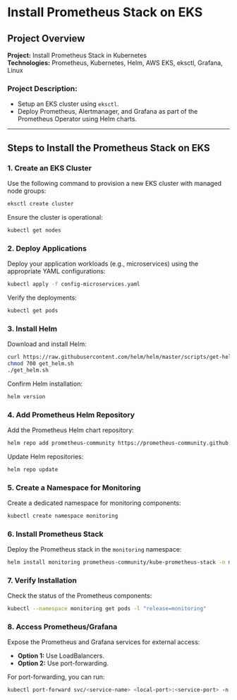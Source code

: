 # Install Prometheus Stack on EKS

## Project Overview
**Project:** Install Prometheus Stack in Kubernetes  
**Technologies:** Prometheus, Kubernetes, Helm, AWS EKS, eksctl, Grafana, Linux  

### Project Description:
- Setup an EKS cluster using `eksctl`.
- Deploy Prometheus, Alertmanager, and Grafana as part of the Prometheus Operator using Helm charts.

---

## Steps to Install the Prometheus Stack on EKS

### 1. Create an EKS Cluster
Use the following command to provision a new EKS cluster with managed node groups:  
```bash
eksctl create cluster
```
Ensure the cluster is operational:  
```bash
kubectl get nodes
```

### 2. Deploy Applications
Deploy your application workloads (e.g., microservices) using the appropriate YAML configurations:  
```bash
kubectl apply -f config-microservices.yaml
```
Verify the deployments:  
```bash
kubectl get pods
```

### 3. Install Helm
Download and install Helm:  
```bash
curl https://raw.githubusercontent.com/helm/helm/master/scripts/get-helm-3 > get_helm.sh
chmod 700 get_helm.sh
./get_helm.sh
```
Confirm Helm installation:  
```bash
helm version
```

### 4. Add Prometheus Helm Repository
Add the Prometheus Helm chart repository:  
```bash
helm repo add prometheus-community https://prometheus-community.github.io/helm-charts
```
Update Helm repositories:  
```bash
helm repo update
```

### 5. Create a Namespace for Monitoring
Create a dedicated namespace for monitoring components:  
```bash
kubectl create namespace monitoring
```

### 6. Install Prometheus Stack
Deploy the Prometheus stack in the `monitoring` namespace:  
```bash
helm install monitoring prometheus-community/kube-prometheus-stack -n monitoring
```

### 7. Verify Installation
Check the status of the Prometheus components:  
```bash
kubectl --namespace monitoring get pods -l "release=monitoring"
```

### 8. Access Prometheus/Grafana
Expose the Prometheus and Grafana services for external access:  
- **Option 1:** Use LoadBalancers.
- **Option 2:** Use port-forwarding.

For port-forwarding, you can run:
```bash
kubectl port-forward svc/<service-name> <local-port>:<service-port> -n monitoring
```

